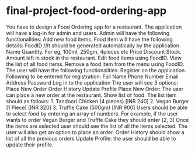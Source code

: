 # final-project-food-ordering-app
You have to design a Food Ordering app for a restaurant.   The application will have a log-in for admin and users.   Admin will have the following functionalities:      Add new food items. Food Item will have the following details:     FoodID //It should be generated automatically by the application.     Name     Quantity. For eg, 100ml, 250gm, 4pieces etc     Price     Discount     Stock. Amount left in stock in the restaurant.     Edit food items using FoodID.     View the list of all food items.     Remove a food item from the menu using FoodID.    The user will have the following functionalities:      Register on the application. Following to be entered for registration:     Full Name     Phone Number     Email     Address     Password     Log in to the application     The user will see 3 options:     Place New Order     Order History     Update Profile     Place New Order: The user can place a new order at the restaurant.     Show list of food. The list item should as follows:     1. Tandoori Chicken (4 pieces) [INR 240]     2. Vegan Burger (1 Piece) [INR 320]     3. Truffle Cake (500gm) [INR 900]     Users should be able to select food by entering an array of numbers. For example, if the user wants to order Vegan Burger and Truffle Cake they should enter [2, 3]     Once the items are selected user should see the list of all the items selected. The user will also get an option to place an order.     Order History should show a list of all the previous orders     Update Profile: the user should be able to update their profile.
